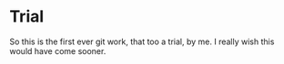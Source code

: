 # Trial

So this is the first ever git work, that too a trial, by me.
I really wish this would have come sooner.
